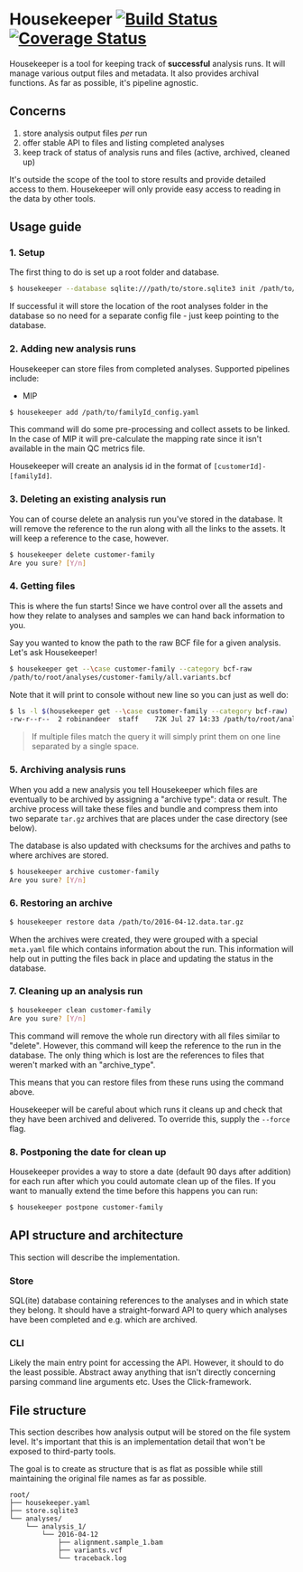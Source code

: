 # Housekeeper [![Build Status][travis-image]][travis-url] [![Coverage Status][coveralls-image]][coveralls-url]

Housekeeper is a tool for keeping track of **successful** analysis runs. It will manage various output files and metadata. It also provides archival functions. As far as possible, it's pipeline agnostic.

## Concerns

1.  store analysis output files _per_ run
2.  offer stable API to files and listing completed analyses
3.  keep track of status of analysis runs and files (active, archived, cleaned up)

It's outside the scope of the tool to store results and provide detailed access to them. Housekeeper will only provide easy access to reading in the data by other tools.

## Usage guide

### 1. Setup

The first thing to do is set up a root folder and database.

```bash
$ housekeeper --database sqlite:///path/to/store.sqlite3 init /path/to/analyses
```

If successful it will store the location of the root analyses folder in the database so no need for a separate config file - just keep pointing to the database.

### 2. Adding new analysis runs

Housekeeper can store files from completed analyses. Supported pipelines include:

-   MIP

```bash
$ housekeeper add /path/to/familyId_config.yaml
```

This command will do some pre-processing and collect assets to be linked. In the case of MIP it will pre-calculate the mapping rate since it isn't available in the main QC metrics file.

Housekeeper will create an analysis id in the format of `[customerId]-[familyId]`.

### 3. Deleting an existing analysis run

You can of course delete an analysis run you've stored in the database. It will remove the reference to the run along with all the links to the assets. It will keep a reference to the case, however.

```bash
$ housekeeper delete customer-family
Are you sure? [Y/n]
```

### 4. Getting files

This is where the fun starts! Since we have control over all the assets and how they relate to analyses and samples we can hand back information to you.

Say you wanted to know the path to the raw BCF file for a given analysis. Let's ask Housekeeper!

```bash
$ housekeeper get --\case customer-family --category bcf-raw
/path/to/root/analyses/customer-family/all.variants.bcf
```

Note that it will print to console without new line so you can just as well do:

```bash
$ ls -l $(housekeeper get --\case customer-family --category bcf-raw)
-rw-r--r--  2 robinandeer  staff    72K Jul 27 14:33 /path/to/root/analyses/customer-family/all.variants.bcf
```

> If multiple files match the query it will simply print them on one line separated by a single space.

### 5. Archiving analysis runs

When you add a new analysis you tell Housekeeper which files are eventually to be archived by assigning a "archive type": data or result. The archive process will take these files and bundle and compress them into two separate `tar.gz` archives that are places under the case directory (see below).

The database is also updated with checksums for the archives and paths to where archives are stored.

```bash
$ housekeeper archive customer-family
Are you sure? [Y/n]
```

### 6. Restoring an archive

```bash
$ housekeeper restore data /path/to/2016-04-12.data.tar.gz
```

When the archives were created, they were grouped with a special `meta.yaml` file which contains information about the run. This information will help out in putting the files back in place and updating the status in the database.

### 7. Cleaning up an analysis run

```bash
$ housekeeper clean customer-family
Are you sure? [Y/n]
```

This command will remove the whole run directory with all files similar to "delete". However, this command will keep the reference to the run in the database. The only thing which is lost are the references to files that weren't marked with an "archive_type".

This means that you can restore files from these runs using the command above.

Housekeeper will be careful about which runs it cleans up and check that they have been archived and delivered. To override this, supply the `--force` flag.

### 8. Postponing the date for clean up

Housekeeper provides a way to store a date (default 90 days after addition) for each run after which you could automate clean up of the files. If you want to manually extend the time before this happens you can run:

```bash
$ housekeeper postpone customer-family
```

## API structure and architecture

This section will describe the implementation.

### Store

SQL(ite) database containing references to the analyses and in which state they belong. It should have a straight-forward API to query which analyses have been completed and e.g. which are archived.

### CLI

Likely the main entry point for accessing the API. However, it should to do the least possible. Abstract away anything that isn't directly concerning parsing command line arguments etc. Uses the Click-framework.

## File structure

This section describes how analysis output will be stored on the file system level. It's important that this is an implementation detail that won't be exposed to third-party tools.

The goal is to create as structure that is as flat as possible while still maintaining the original file names as far as possible.

```
root/
├── housekeeper.yaml
├── store.sqlite3
└── analyses/
    └── analysis_1/
        └── 2016-04-12
            ├── alignment.sample_1.bam
            ├── variants.vcf
            └── traceback.log
```


[travis-url]: https://travis-ci.org/Clinical-Genomics/housekeeper
[travis-image]: https://img.shields.io/travis/Clinical-Genomics/housekeeper.svg?style=flat-square

[coveralls-url]: https://coveralls.io/r/Clinical-Genomics/housekeeper
[coveralls-image]: https://img.shields.io/coveralls/Clinical-Genomics/housekeeper.svg?style=flat-square
